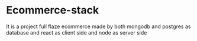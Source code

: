 # Ecommerce-stack
It is a project full flaze ecommerce made by both mongodb and  postgres as database and react as client side and node as server side
